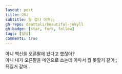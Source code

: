 ```yaml
---
layout: post
title: 아니
subtitle: 팔 겁나 아퍼;; 
gh-repo: daattali/beautiful-jekyll
gh-badge: [star, fork, follow]
tags: [일상]
comments: true
---
```


아니 백신을 오픈팔에 놨다고 했잖아?  
아니 내가 오른팔을 메인으로 쓰는데 아파서 뭘 못할거 같어;;  
뒤질거 같애..  
